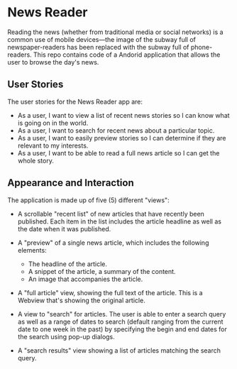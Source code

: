 # News Reader
Reading the news (whether from traditional media or social networks) is a common use of mobile devices—the image of the subway full of newspaper-readers has been replaced with the subway full of phone-readers. This repo contains code of a Andorid application that allows the user to browse the day's news.

## User Stories

The user stories for the News Reader app are:

+ As a user, I want to view a list of recent news stories so I can know what is going on in the world.
+ As a user, I want to search for recent news about a particular topic.
+ As a user, I want to easily preview stories so I can determine if they are relevant to my interests.
+ As a user, I want to be able to read a full news article so I can get the whole story.

## Appearance and Interaction

The application is made up of five (5) different "views":

+ A scrollable "recent list" of new articles that have recently been published. Each item in the list includes the article headline as well as the date when it was published.

+ A "preview" of a single news article, which includes the following elements:

  + The headline of the article.
  + A snippet of the article, a summary of the content.
  + An image that accompanies the article. 

+ A "full article" view, showing the full text of the article. This is a Webview that's showing the original article.

+ A view to "search" for articles. The user is able to enter a search query as well as a range of dates to search (default ranging from the current date to one week in the past) by specifying the begin and end dates for the search using pop-up dialogs. 

+ A "search results" view showing a list of articles matching the search query.
